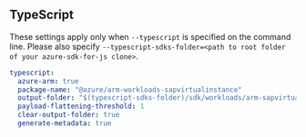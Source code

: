## TypeScript

These settings apply only when `--typescript` is specified on the command line.
Please also specify `--typescript-sdks-folder=<path to root folder of your azure-sdk-for-js clone>`.

``` yaml $(typescript)
typescript:
  azure-arm: true
  package-name: "@azure/arm-workloads-sapvirtualinstance"
  output-folder: "$(typescript-sdks-folder)/sdk/workloads/arm-sapvirtualinstance"
  payload-flattening-threshold: 1
  clear-output-folder: true
  generate-metadata: true
```
